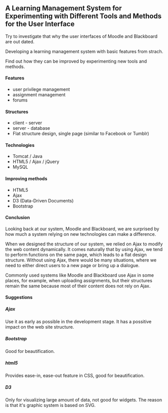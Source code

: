 ## A Learning Management System for Experimenting with Different Tools and Methods for the User Interface
Try to investigate that why the user interfaces of Moodle and Blackboard are out dated.

Developing a learning management system with basic features from strach.

Find out how they can be improved by experimenting new tools and methods.

#### Features
* user privilege management
* assignment management
* forums

#### Structures
* client - server
* server - database
* Flat structure design, single page (similar to Facebook or Tumblr)

#### Technologies
* Tomcat / Java
* HTML5 / Ajax / jQuery
* MySQL
  
#### Improving methods
* HTML5
* Ajax
* D3 (Data-Driven Documents)
* Bootstrap
  
#### Conclusion
  Looking back at our system, Moodle and Blackboard, we are surprised by how much a system relying on new technologies can make a difference. 
  
  When we designed the structure of our system, we relied on Ajax to modify the web content dynamically. It comes naturally that by using Ajax, we tend to perform functions on the same page, which leads to a flat design structure. Without using Ajax, there would be many situations, where we need to either direct users to a new page or bring up a dialogue. 
  
  Commonly used systems like Moodle and Blackboard use Ajax in some places, for example, when uploading assignments, but their structures remain the same because most of their content does not rely on Ajax.

#### Suggestions
##### Ajax
Use it as early as possible in the development stage. It has a possitive impact on the web site structure.

##### Bootstrap
Good for beautification.

##### html5
Provides ease-in, ease-out feature in CSS, good for beautification.

##### D3
Only for visualizing large amount of data, not good for widgets. The reason is that it's graphic system is based on SVG.
